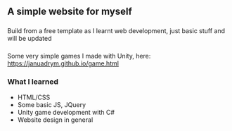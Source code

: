 ## A simple website for myself
###
Build from a free template as I learnt web development, just basic stuff and will be updated
###
Some very simple games I made with Unity, 
here: https://januadrym.github.io/game.html

### What I learned
 * HTML/CSS
 * Some basic JS, JQuery
 * Unity game development with C#
 * Website design in general
